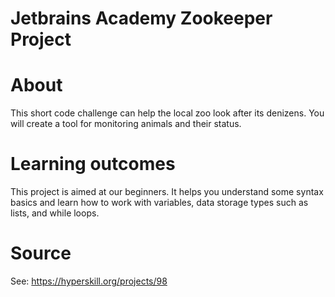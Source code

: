 # Jetbrains Academy Zookeeper Project

# About
This short code challenge can help the local zoo look after its denizens. You will create a tool for monitoring animals and their status.

# Learning outcomes
This project is aimed at our beginners. It helps you understand some syntax basics and learn how to work with variables, data storage types such as lists, and while loops.

# Source
See: https://hyperskill.org/projects/98
